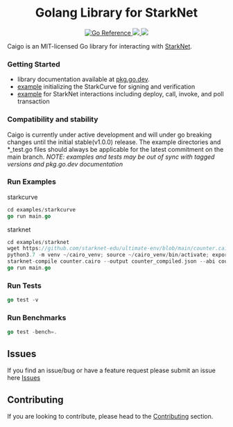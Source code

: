 <h1 align="center">Golang Library for StarkNet</h1>

<p align="center">
    <a href="https://pkg.go.dev/github.com/dontpanicdao/caigo">
        <img src="https://pkg.go.dev/badge/github.com/dontpanicdao/caigo.svg" alt="Go Reference">
    </a>
    <a href="https://github.com/dontpanicdao/caigo/blob/main/LICENSE">
        <img src="https://img.shields.io/badge/license-MIT-black">
    </a>
    <a href="https://starkware.co/">
        <img src="https://img.shields.io/badge/powered_by-StarkWare-navy">
    </a>
</p>

Caigo is an MIT-licensed Go library for interacting with [StarkNet](https://docs.starknet.io/docs/intro).

### Getting Started
- library documentation available at [pkg.go.dev](https://pkg.go.dev/github.com/dontpanicdao/caigo).
- [example](./examples/starkcurve) initializing the StarkCurve for signing and verification
- [example](./examples/starknet) for StarkNet interactions including deploy, call, invoke, and poll transaction

### Compatibility and stability
Caigo is currently under active development and will under go breaking changes until the initial stable(v1.0.0) release. The example directories and *_test.go files should always be applicable for the latest commitment on the main branch.
*NOTE: examples and tests may be out of sync with tagged versions and pkg.go.dev documentation*


### Run Examples
starkcurve
```go
cd examples/starkcurve
go run main.go
```

starknet
```go
cd examples/starknet
wget https://github.com/starknet-edu/ultimate-env/blob/main/counter.cairo
python3.7 -m venv ~/cairo_venv; source ~/cairo_venv/bin/activate; export STARKNET_NETWORK=alpha-goerli
starknet-compile counter.cairo --output counter_compiled.json --abi counter_abi.json
go run main.go
```

### Run Tests

```go
go test -v
```

### Run Benchmarks

```go
go test -bench=.
```


## Issues

If you find an issue/bug or have a feature request please submit an issue here
[Issues](https://github.com/dontpanicdao/caigo/issues)

## Contributing

If you are looking to contribute, please head to the
[Contributing](https://github.com/dontpanicdao/caigo/blob/main/CONTRIBUTING.md) section.